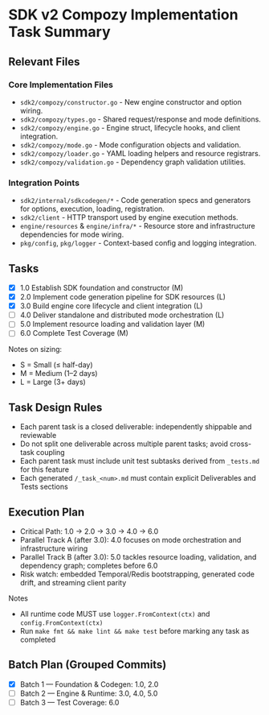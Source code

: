 # SDK v2 Compozy Implementation Task Summary

## Relevant Files

### Core Implementation Files

- `sdk2/compozy/constructor.go` - New engine constructor and option wiring.
- `sdk2/compozy/types.go` - Shared request/response and mode definitions.
- `sdk2/compozy/engine.go` - Engine struct, lifecycle hooks, and client integration.
- `sdk2/compozy/mode.go` - Mode configuration objects and validation.
- `sdk2/compozy/loader.go` - YAML loading helpers and resource registrars.
- `sdk2/compozy/validation.go` - Dependency graph validation utilities.

### Integration Points

- `sdk2/internal/sdkcodegen/*` - Code generation specs and generators for options, execution, loading, registration.
- `sdk2/client` - HTTP transport used by engine execution methods.
- `engine/resources` & `engine/infra/*` - Resource store and infrastructure dependencies for mode wiring.
- `pkg/config`, `pkg/logger` - Context-based config and logging integration.

## Tasks

- [x] 1.0 Establish SDK foundation and constructor (M)
- [x] 2.0 Implement code generation pipeline for SDK resources (L)
- [x] 3.0 Build engine core lifecycle and client integration (L)
- [ ] 4.0 Deliver standalone and distributed mode orchestration (L)
- [ ] 5.0 Implement resource loading and validation layer (M)
- [ ] 6.0 Complete Test Coverage (M)

Notes on sizing:

- S = Small (≤ half-day)
- M = Medium (1–2 days)
- L = Large (3+ days)

## Task Design Rules

- Each parent task is a closed deliverable: independently shippable and reviewable
- Do not split one deliverable across multiple parent tasks; avoid cross-task coupling
- Each parent task must include unit test subtasks derived from `_tests.md` for this feature
- Each generated `/_task_<num>.md` must contain explicit Deliverables and Tests sections

## Execution Plan

- Critical Path: 1.0 → 2.0 → 3.0 → 4.0 → 6.0
- Parallel Track A (after 3.0): 4.0 focuses on mode orchestration and infrastructure wiring
- Parallel Track B (after 3.0): 5.0 tackles resource loading, validation, and dependency graph; completes before 6.0
- Risk watch: embedded Temporal/Redis bootstrapping, generated code drift, and streaming client parity

Notes

- All runtime code MUST use `logger.FromContext(ctx)` and `config.FromContext(ctx)`
- Run `make fmt && make lint && make test` before marking any task as completed

## Batch Plan (Grouped Commits)

- [x] Batch 1 — Foundation & Codegen: 1.0, 2.0
- [ ] Batch 2 — Engine & Runtime: 3.0, 4.0, 5.0
- [ ] Batch 3 — Test Coverage: 6.0
